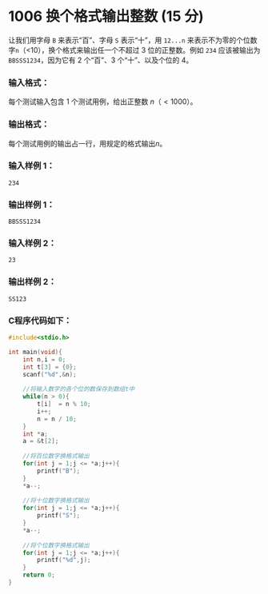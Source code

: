# 1006 换个格式输出整数 (15 分)
让我们用字母 `B` 来表示“百”、字母 `S` 表示“十”，用 `12...n` 来表示不为零的个位数字`n`（<10），换个格式来输出任一个不超过 3 位的正整数。例如 `234` 应该被输出为 `BBSSS1234`，因为它有 2 个“百”、3 个“十”、以及个位的 4。
### 输入格式：
每个测试输入包含 1 个测试用例，给出正整数 $n（<1000）$。
### 输出格式：
每个测试用例的输出占一行，用规定的格式输出$n$。
### 输入样例 1：
```
234
```
### 输出样例 1：
```
BBSSS1234
```
### 输入样例 2：
```
23
```
### 输出样例 2：
```
SS123
```

### C程序代码如下：
```c
#include<stdio.h>

int main(void){
    int n,i = 0;
    int t[3] = {0};
    scanf("%d",&n);
        
    //将输入数字的各个位的数保存到数组t中 
    while(n > 0){
        t[i]  = n % 10;
        i++;
        n = n / 10;
    }
    int *a;
    a = &t[2];
        
    //将百位数字换格式输出 
    for(int j = 1;j <= *a;j++){
        printf("B");
    }
    *a--;
        
    //将十位数字换格式输出 
    for(int j = 1;j <= *a;j++){
        printf("S");
    }
    *a--;
        
    //将个位数字换格式输出 
    for(int j = 1;j <= *a;j++){
        printf("%d",j);
    }
    return 0;
}
```